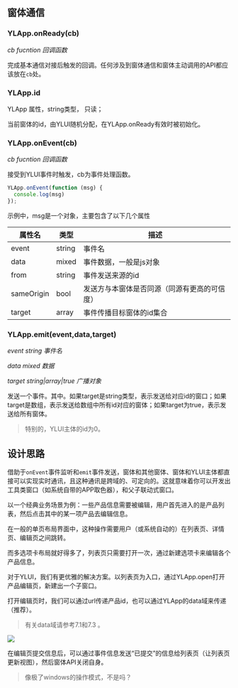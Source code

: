 ## 窗体通信

### YLApp.onReady(cb)

*cb fucntion 回调函数*

完成基本通信对接后触发的回调。任何涉及到窗体通信和窗体主动调用的API都应该放在`cb`处。

### YLApp.id

YLApp 属性，string类型， 只读；

当前窗体的id，由YLUI随机分配，在YLApp.onReady有效时被初始化。

### YLApp.onEvent(cb)

*cb fucntion 回调函数*

接受到YLUI事件时触发，cb为事件处理函数。

```javascript
YLApp.onEvent(function (msg) {
  console.log(msg)
});
```

示例中，msg是一个对象，主要包含了以下几个属性

| 属性名     | 类型   | 描述                                         |
| ---------- | ------ | -------------------------------------------- |
| event      | string | 事件名                                       |
| data       | mixed  | 事件数据，一般是js对象                       |
| from       | string | 事件发送来源的id                             |
| sameOrigin | bool   | 发送方与本窗体是否同源（同源有更高的可信度） |
| target     | array  | 事件传播目标窗体的id集合                     |

### YLApp.emit(event,data,target)

*event string 事件名*

*data mixed 数据*

*target string|array|true 广播对象*

发送一个事件。其中。如果target是string类型，表示发送给对应id的窗口；如果target是数组，表示发送给数组中所有id对应的窗体；如果target为true，表示发送给所有窗体。

> 特别的，YLUI主体的id为0。

## 设计思路

借助于`onEvent`事件监听和`emit`事件发送，窗体和其他窗体、窗体和YLUI主体都直接可以实现实时通讯，且这种通讯是跨域的、可定向的。这就意味着你可以开发出工具类窗口（如系统自带的APP取色器），和父子联动式窗口。

以一个经典业务场景为例：一些产品信息需要被编辑，用户首先进入的是产品列表，然后点击其中的某一项产品去编辑信息。

在一般的单页布局界面中，这种操作需要用户（或系统自动的）在列表页、详情页、编辑页之间跳转。

而多选项卡布局就好得多了，列表页只需要打开一次，通过新建选项卡来编辑各个产品信息。

对于YLUI，我们有更优雅的解决方案。以列表页为入口，通过YLApp.open打开产品编辑页，新建出一个子窗口。

打开编辑页时，我们可以通过url传递产品id，也可以通过YLApp的data域来传递（推荐）。

> 有关data域请参考7.1和7.3 。

![](../assets/8.png)

在编辑页提交信息后，可以通过事件信息发送“已提交”的信息给列表页（让列表页更新视图），然后窗体API关闭自身。

> 像极了windows的操作模式，不是吗？